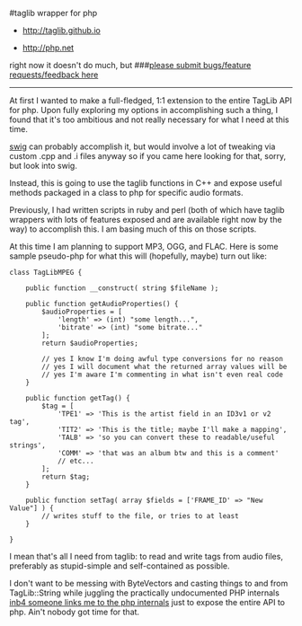 #taglib wrapper for php

 - http://taglib.github.io

 - http://php.net

right now it doesn't do much, but
###[please submit bugs/feature requests/feedback here](https://meta.bunzilla.ga/report/category/14)

---

At first I wanted to make a full-fledged, 1:1 extension to the entire
TagLib API for php. Upon fully exploring my options in accomplishing such a
thing, I found that it's too ambitious and not really necessary for what I
need at this time.

[swig](http://www.swig.org) can probably accomplish it, but would involve a lot
of tweaking via custom .cpp and .i files anyway so if you came here looking for
that, sorry, but look into swig.

Instead, this is going to use the taglib functions in C++ and expose useful
methods packaged in a class to php for specific audio formats.

Previously, I had written scripts in ruby and perl (both of which have
taglib wrappers with lots of features exposed and are available right now
by the way) to accomplish this. I am basing much of this on those scripts.

At this time I am planning to support MP3, OGG, and FLAC. Here is some 
sample pseudo-php for what this will (hopefully, maybe) turn out like:

    class TagLibMPEG {

        public function __construct( string $fileName );

        public function getAudioProperties() {
            $audioProperties = [
                'length' => (int) "some length...",
                'bitrate' => (int) "some bitrate..."
            ];
            return $audioProperties;

            // yes I know I'm doing awful type conversions for no reason
            // yes I will document what the returned array values will be
            // yes I'm aware I'm commenting in what isn't even real code
        }

        public function getTag() {
            $tag = [
                'TPE1' => 'This is the artist field in an ID3v1 or v2 tag',
                'TIT2' => 'This is the title; maybe I'll make a mapping',
                'TALB' => 'so you can convert these to readable/useful strings',
                'COMM' => 'that was an album btw and this is a comment'
                // etc...
            ];
            return $tag;
        }

        public function setTag( array $fields = ['FRAME_ID' => "New Value"] ) {
            // writes stuff to the file, or tries to at least    
        }

    }

I mean that's all I need from taglib: to read and write tags from audio 
files, preferably as stupid-simple and self-contained as possible.

I don't want to be messing with ByteVectors and casting things to and from 
TagLib::String while juggling the practically undocumented PHP internals
[inb4 someone links me to the php internals](http://php.net/manual/en/internals2.php)
just to expose the entire API to php. Ain't nobody got time for that.
